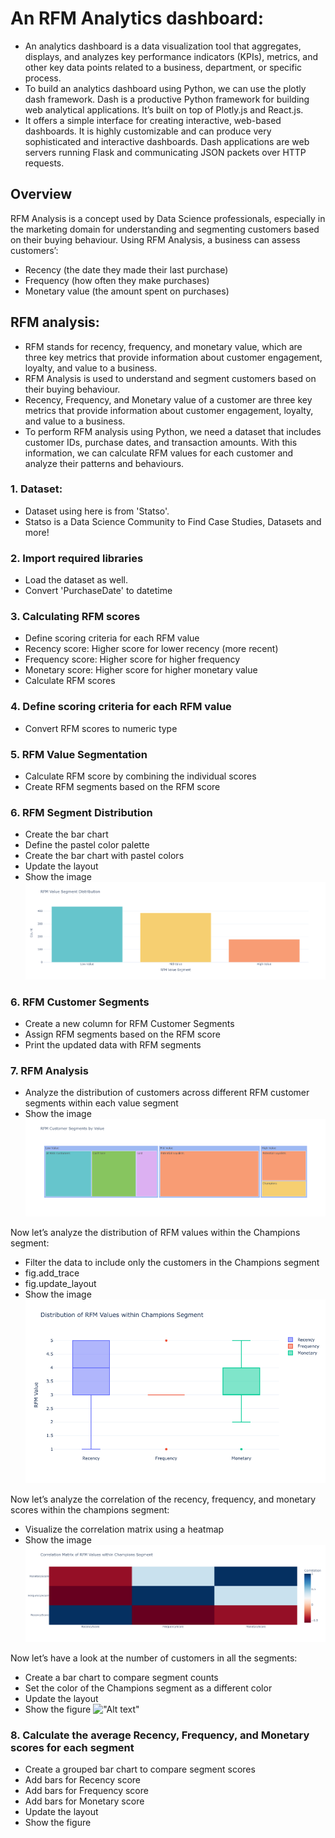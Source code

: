 # An RFM Analytics dashboard:
- An analytics dashboard is a data visualization tool that aggregates, displays, and analyzes key performance indicators (KPIs), metrics, and other key data points related to a business, department, or specific process.
- To build an analytics dashboard using Python, we can use the plotly dash framework. Dash is a productive Python framework for building web analytical applications. It’s built on top of Plotly.js and React.js.
- It offers a simple interface for creating interactive, web-based dashboards. It is highly customizable and can produce very sophisticated and interactive dashboards. Dash applications are web servers running Flask and communicating JSON packets over HTTP requests.

## Overview
RFM Analysis is a concept used by Data Science professionals, especially in the marketing domain for understanding and segmenting customers based on their buying behaviour.
Using RFM Analysis, a business can assess customers’:
- Recency (the date they made their last purchase)
- Frequency (how often they make purchases)
- Monetary value (the amount spent on purchases)

## RFM analysis: 
- RFM stands for recency, frequency, and monetary value, which are three key metrics that provide information about customer engagement, loyalty, and value to a business.
- RFM Analysis is used to understand and segment customers based on their buying behaviour.
- Recency, Frequency, and Monetary value of a customer are three key metrics that provide information about customer engagement, loyalty, and value to a business.
- To perform RFM analysis using Python, we need a dataset that includes customer IDs, purchase dates, and transaction amounts. With this information, we can calculate RFM values for each customer and analyze their patterns and behaviours. 

### 1. Dataset:
- Dataset using here is from 'Statso'.
- Statso is a Data Science Community to Find Case Studies, Datasets and more!

### 2. Import required libraries
- Load the dataset as well.
- Convert 'PurchaseDate' to datetime

### 3. Calculating RFM scores
- Define scoring criteria for each RFM value
- Recency score: Higher score for lower recency (more recent)
- Frequency score: Higher score for higher frequency
- Monetary score: Higher score for higher monetary value
- Calculate RFM scores

### 4. Define scoring criteria for each RFM value
- Convert RFM scores to numeric type

### 5. RFM Value Segmentation
- Calculate RFM score by combining the individual scores
- Create RFM segments based on the RFM score

### 6. RFM Segment Distribution
- Create the bar chart
- Define the pastel color palette
- Create the bar chart with pastel colors
- Update the layout
- Show the image
!["Alt text"](newplot.png)

### 6. RFM Customer Segments
- Create a new column for RFM Customer Segments
- Assign RFM segments based on the RFM score
- Print the updated data with RFM segments

### 7. RFM Analysis
- Analyze the distribution of customers across different RFM customer segments within each value segment
- Show the image
!["Alt text"](https://github.com/keerthanamg/Analytics_dashboard/blob/5a91c8eab961710387e1fe35a6000eb508476486/newplot%20(1).png)

Now let’s analyze the distribution of RFM values within the Champions segment:  
- Filter the data to include only the customers in the Champions segment
- fig.add_trace
- fig.update_layout
- Show the image
!["Alt text"](RFM-3.webp)

Now let’s analyze the correlation of the recency, frequency, and monetary scores within the champions segment:
- Visualize the correlation matrix using a heatmap
- Show the image
!["Alt text"](https://github.com/keerthanamg/Analytics_dashboard/blob/b28736d900932f8cffe52a7d75826192aa7a2f1c/newplot%20(2).png)

Now let’s have a look at the number of customers in all the segments:
- Create a bar chart to compare segment counts
- Set the color of the Champions segment as a different color
- Update the layout
- Show the figure
!["Alt text"]()

### 8. Calculate the average Recency, Frequency, and Monetary scores for each segment
- Create a grouped bar chart to compare segment scores
- Add bars for Recency score
- Add bars for Frequency score
- Add bars for Monetary score
- Update the layout
- Show the figure
